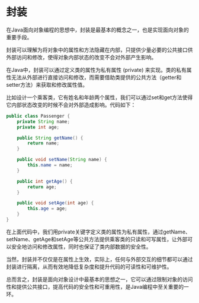 # 封装
在Java面向对象编程的思想中，封装是最基本的概念之一，也是实现面向对象的重要手段。

封装可以理解为将对象中的属性和方法隐藏在内部，只提供少量必要的公共接口供外部访问和修改，使得对象内部状态的改变不会对外部产生影响。

在Java中，封装可以通过定义类的属性为私有属性 (private) 来实现。类的私有属性无法从外部进行直接访问和修改，而需要借助类提供的公共方法（getter和setter方法）来获取和修改属性值。

比如设计一个乘客类，它有姓名和年龄两个属性，我们可以通过set和get方法使得它内部状态改变的时候不会对外部造成影响。代码如下：

```java
public class Passenger {
    private String name;
    private int age;

    public String getName() {
        return name;
    }

    public void setName(String name) {
        this.name = name;
    }

    public int getAge() {
        return age;
    }

    public void setAge(int age) {
        this.age = age;
    }
}
```
在上面代码中，我们用private关键字定义类的属性为私有属性，通过getName、setName、getAge和setAge等公共方法提供乘客类的只读和可写属性，让外部可以安全地访问和修改属性，同时也保证了类内部数据的安全性。

当然，封装并不仅仅是在属性上生效，实际上，任何与外部交互的细节都可以通过封装进行隔离，从而有效地降低复杂度和提升代码的可读性和可维护性。

总而言之，封装是面向对象设计中最基本的思想之一，它可以通过限制对象的访问性和提供公共接口，提高代码的安全性和可重用性，是Java编程中至关重要的一环。